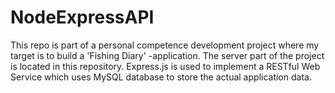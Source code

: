 # NodeExpressAPI

This repo is part of a personal competence development project where my target is to build a 'Fishing Diary' -application. The server part of the project is located in this repository. Express.js is used to implement a RESTful Web Service which uses MySQL database to store the actual application data.  
